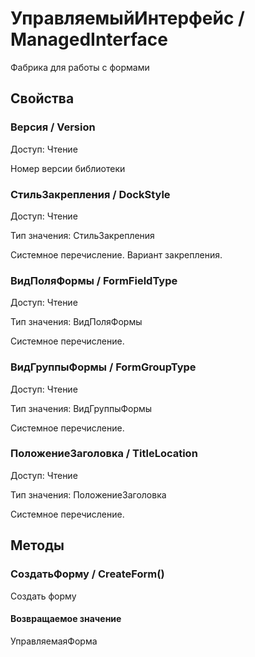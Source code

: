 # УправляемыйИнтерфейс / ManagedInterface

Фабрика для работы с формами
  
## Свойства
    
### Версия / Version
Доступ: Чтение
    
Номер версии библиотеки
  
### СтильЗакрепления / DockStyle
Доступ: Чтение

Тип значения: СтильЗакрепления
    
Системное перечисление. Вариант закрепления.
  
### ВидПоляФормы / FormFieldType
Доступ: Чтение

Тип значения: ВидПоляФормы
    
Системное перечисление.
  
### ВидГруппыФормы / FormGroupType
Доступ: Чтение

Тип значения: ВидГруппыФормы
    
Системное перечисление.
  
### ПоложениеЗаголовка / TitleLocation
Доступ: Чтение

Тип значения: ПоложениеЗаголовка
    
Системное перечисление.
  
## Методы
    
### СоздатьФорму / CreateForm()
    
Создать форму
  
#### Возвращаемое значение

УправляемаяФорма